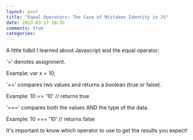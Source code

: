 ```yaml
---
layout: post
title: "Equal Operators: The Case of Mistaken Identity in JS"
date: 2013-03-17 18:35
comments: true
categories: 
---
```


A little tidbit I learned about Javascript and the equal operator:

'=' denotes assignment. 

Example: var x = 10;

'==' compares two values and returns a boolean (true or false). 

Example: 10 == '10' // returns true

'===' compares both the values AND the type of the data. 

Example: 10 === '10' // returns false

It's important to know which operator to use to get the results you expect!